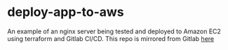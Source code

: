# deploy-app-to-aws

An example of an nginx server being tested and deployed to Amazon EC2 using terraform and Gitlab CI/CD. This repo is mirrored from Gitlab [here](
https://gitlab.com/oliver.cutting/deploy-app-to-aws/)